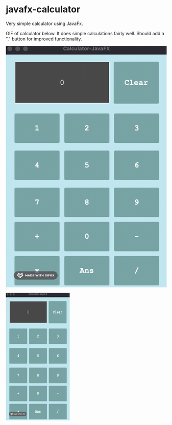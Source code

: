 # javafx-calculator

Very simple calculator using JavaFx.

GIF of calculator below.
It does simple calculations fairly well. Should add a "." button for improved functionality.

![](https://github.com/justasvaivada/javafx-calculator/blob/master/2022-02-23%2017.28.27.gif)

<img src="https://github.com/justasvaivada/javafx-calculator/blob/master/2022-02-23%2017.28.27.gif" data-canonical-src="https://github.com/justasvaivada/javafx-calculator/blob/master/2022-02-23%2017.28.27.gif" width="200" height="400" />
